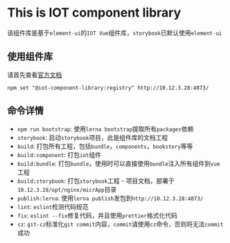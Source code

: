 # This is IOT component library

该组件库是基于`element-ui`的`IOT Vue`组件库，`storybook`已默认使用`element-ui`

## 使用组件库

请首先查看[官方文档]()

```
npm set "@iot-component-library:registry" http://10.12.3.28:4873/
```

## 命令详情

- `npm run bootstrap`: 使用`lerna bootstrap`提取所有`packages`依赖
- `storybook`: 启动`storybook`项目，此是组件库的文档工程
- `build`: 打包所有工程，包括`bundle`，`components`，`bookstory`等等
- `build:component`: 打包`iot`组件
- `build:bundle`: 打包`bundle`，使用时可以直接使用`bundle`注入所有组件到`vue`工程
- `build:storybook`: 打包`storybook`工程 - 项目文档，部署于`10.12.3.28/opt/nginx/micrApp`目录
- `publish:lerna`: 使用`lerna publish`发包到`http://10.12.3.28:4873/`
- `lint`: `eslint`检测代码规范
- `fix`: `eslint --fix`修复代码，并且使用`prettier`格式化代码
- `cz`: `git-cz`标准化`git commit`内容，`commit`请使用`cz`命令，否则将无法`commit`成功